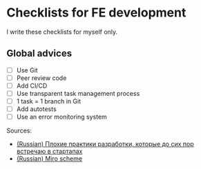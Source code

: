 # Checklists for FE development

I write these checklists for myself only.

## Global advices

- [ ] Use Git
- [ ] Peer review code
- [ ] Add CI/CD
- [ ] Use transparent task management process
- [ ] 1 task = 1 branch in Git
- [ ] Add autotests
- [ ] Use an error monitoring system

Sources:
* [(Russian) Плохие практики разработки, которые до сих пор встречаю в стартапах](https://habr.com/ru/post/719352/)
* [(Russian) Miro scheme](https://miro.com/app/board/uXjVP7vl1vk=/)
